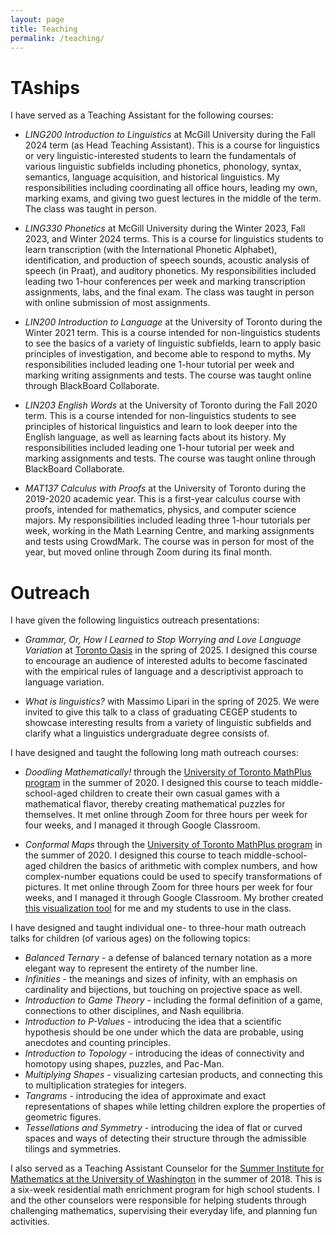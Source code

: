 ```yaml
---
layout: page
title: Teaching
permalink: /teaching/
---
```


# TAships

I have served as a Teaching Assistant for the following courses:

- _LING200 Introduction to Linguistics_ at McGill University during the Fall 2024 term (as Head Teaching Assistant). This is a course for linguistics or very linguistic-interested students to learn the fundamentals of various linguistic subfields including phonetics, phonology, syntax, semantics, language acquisition, and historical linguistics. My responsibilities including coordinating all office hours, leading my own, marking exams, and giving two guest lectures in the middle of the term. The class was taught in person.

- _LING330 Phonetics_ at McGill University during the Winter 2023, Fall 2023, and Winter 2024 terms. This is a course for linguistics students to learn transcription (with the International Phonetic Alphabet), identification, and production of speech sounds, acoustic analysis of speech (in Praat), and auditory phonetics. My responsibilities included leading two 1-hour conferences per week and marking transcription assignments, labs, and the final exam. The class was taught in person with online submission of most assignments.

- _LIN200 Introduction to Language_ at the University of Toronto during the Winter 2021 term. This is a course intended for non-linguistics students to see the basics of a variety of linguistic subfields, learn to apply basic principles of investigation, and become able to respond to myths. My responsibilities included leading one 1-hour tutorial per week and marking writing assignments and tests. The course was taught online through BlackBoard Collaborate.

- _LIN203 English Words_ at the University of Toronto during the Fall 2020 term. This is a course intended for non-linguistics students to see principles of historical linguistics and learn to look deeper into the English language, as well as learning facts about its history. My responsibilities included leading one 1-hour tutorial per week and marking assignments and tests. The course was taught online through BlackBoard Collaborate.

- _MAT137 Calculus with Proofs_ at the University of Toronto during the 2019-2020 academic year. This is a first-year calculus course with proofs, intended for mathematics, physics, and computer science majors. My responsibilities included leading three 1-hour tutorials per week, working in the Math Learning Centre, and marking assignments and tests using CrowdMark. The course was in person for most of the year, but moved online through Zoom during its final month.

# Outreach

I have given the following linguistics outreach presentations:

- _Grammar, Or, How I Learned to Stop Worrying and Love Language Variation_ at [Toronto Oasis](https://torontooasis.org/) in the spring of 2025. I designed this course to encourage an audience of interested adults to become fascinated with the empirical rules of language and a descriptivist approach to language variation.

- _What is linguistics?_ with Massimo Lipari in the spring of 2025. We were invited to give this talk to a class of graduating CEGEP students to showcase interesting results from a variety of linguistic subfields and clarify what a linguistics undergraduate degree consists of.

I have designed and taught the following long math outreach courses:

- _Doodling Mathematically!_ through the [University of Toronto MathPlus program](https://mathplus.math.utoronto.ca/) in the summer of 2020. I designed this course to teach middle-school-aged children to create their own casual games with a mathematical flavor, thereby creating mathematical puzzles for themselves. It met online through Zoom for three hours per week for four weeks, and I managed it through Google Classroom.

- _Conformal Maps_ through the [University of Toronto MathPlus program](https://mathplus.math.utoronto.ca/) in the summer of 2020. I designed this course to teach middle-school-aged children the basics of arithmetic with complex numbers, and how complex-number equations could be used to specify transformations of pictures. It met online through Zoom for three hours per week for four weeks, and I managed it through Google Classroom. My brother created [this visualization tool](https://aldenbradford.com/ConformalMapViewer/) for me and my students to use in the class.

I have designed and taught individual one- to three-hour math outreach talks for children (of various ages) on the following topics:
- _Balanced Ternary_ - a defense of balanced ternary notation as a more elegant way to represent the entirety of the number line.
- _Infinities_ - the meanings and sizes of infinity, with an emphasis on cardinality and bijections, but touching on projective space as well.
- _Introduction to Game Theory_ - including the formal definition of a game, connections to other disciplines, and Nash equilibria.
- _Introduction to P-Values_ - introducing the idea that a scientific hypothesis should be one under which the data are probable, using anecdotes and counting principles.
- _Introduction to Topology_ - introducing the ideas of connectivity and homotopy using shapes, puzzles, and Pac-Man.
- _Multiplying Shapes_ - visualizing cartesian products, and connecting this to multiplication strategies for integers.
- _Tangrams_ - introducing the idea of approximate and exact representations of shapes while letting children explore the properties of geometric figures.
- _Tessellations and Symmetry_ - introducing the idea of flat or curved spaces and ways of detecting their structure through the admissible tilings and symmetries.

I also served as a Teaching Assistant Counselor for the [Summer Institute for Mathematics at the University of Washington](http://www.simuw.net/) in the summer of 2018. This is a six-week residential math enrichment program for high school students. I and the other counselors were responsible for helping students through challenging mathematics, supervising their everyday life, and planning fun activities.

